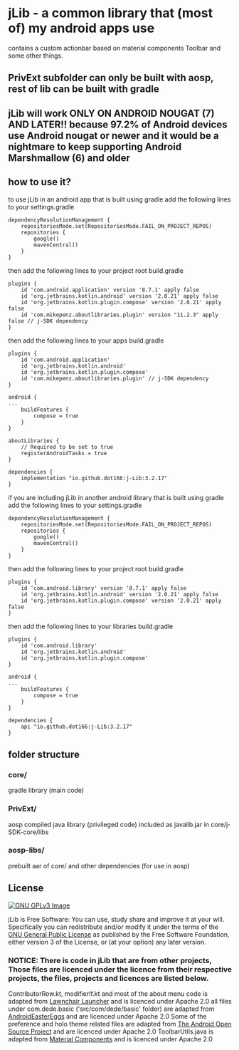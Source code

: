 # jLib - a common library that (most of) my android apps use

contains a custom actionbar based on material components Toolbar and some other things.

## PrivExt subfolder can only be built with aosp, rest of lib can be built with gradle

## jLib will work ONLY ON ANDROID NOUGAT (7) AND LATER!! because 97.2% of Android devices use Android nougat or newer and it would be a nightmare to keep supporting Android Marshmallow (6) and older

## how to use it?

to use jLib in an android app that is built using gradle add the following lines to your settings.gradle
```
dependencyResolutionManagement {
    repositoriesMode.set(RepositoriesMode.FAIL_ON_PROJECT_REPOS)
    repositories {
        google()
        mavenCentral()
    }
}
```

then add the following lines to your project root build.gradle
```
plugins {
    id 'com.android.application' version '8.7.1' apply false
    id 'org.jetbrains.kotlin.android' version '2.0.21' apply false
    id 'org.jetbrains.kotlin.plugin.compose' version '2.0.21' apply false
    id 'com.mikepenz.aboutlibraries.plugin' version "11.2.3" apply false // j-SDK dependency
}
```

then add the following lines to your apps build.gradle
```
plugins {
    id 'com.android.application'
    id 'org.jetbrains.kotlin.android'
    id 'org.jetbrains.kotlin.plugin.compose'
    id 'com.mikepenz.aboutlibraries.plugin' // j-SDK dependency
}

android {
...
    buildFeatures {
        compose = true
    }
}

aboutLibraries {
    // Required to be set to true
    registerAndroidTasks = true
}

dependencies {
    implementation "io.github.dot166:j-Lib:3.2.17"
}
```

if you are including jLib in another android library that is built using gradle add the following lines to your settings.gradle
```
dependencyResolutionManagement {
    repositoriesMode.set(RepositoriesMode.FAIL_ON_PROJECT_REPOS)
    repositories {
        google()
        mavenCentral()
    }
}
```

then add the following lines to your project root build.gradle
```
plugins {
    id 'com.android.library' version '8.7.1' apply false
    id 'org.jetbrains.kotlin.android' version '2.0.21' apply false
    id 'org.jetbrains.kotlin.plugin.compose' version '2.0.21' apply false
}
```

then add the following lines to your libraries build.gradle
```
plugins {
    id 'com.android.library'
    id 'org.jetbrains.kotlin.android'
    id 'org.jetbrains.kotlin.plugin.compose'
}

android {
...
    buildFeatures {
        compose = true
    }
}

dependencies {
    api "io.github.dot166:j-Lib:3.2.17"
}
```


## folder structure

### core/

gradle library (main code)

### PrivExt/

aosp compiled java library (privileged code) included as javalib.jar in core/j-SDK-core/libs

### aosp-libs/

prebuilt aar of core/ and other dependencies (for use in aosp)

## License

[![GNU GPLv3 Image](https://www.gnu.org/graphics/gplv3-127x51.png)](http://www.gnu.org/licenses/gpl-3.0.en.html)

jLib is Free Software: You can use, study share and improve it at your
will. Specifically you can redistribute and/or modify it under the terms of the
[GNU General Public License](https://www.gnu.org/licenses/gpl.html) as
published by the Free Software Foundation, either version 3 of the License, or
(at your option) any later version.

### NOTICE: There is code in jLib that are from other projects, Those files are licenced under the licence from their respective projects, the files, projects and licences are listed below.

ContributorRow.kt, modifierIf.kt and most of the about menu code is adapted from [Lawnchair Launcher](https://github.com/LawnchairLauncher/lawnchair) and is licenced under Apache 2.0
all files under com.dede.basic ('src/com/dede/basic' folder) are adapted from [AndroidEasterEggs](https://github.com/hushenghao/AndroidEasterEggs) and are licenced under Apache 2.0
Some of the preference and holo theme related files are adapted from [The Android Open Source Project](https://source.android.com/) and are licenced under Apache 2.0
ToolbarUtils.java is adapted from [Material Components](https://github.com/material-components/material-components-android) and is licenced under Apache 2.0
